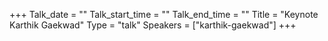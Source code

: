 +++
Talk_date = ""
Talk_start_time = ""
Talk_end_time = ""
Title = "Keynote Karthik Gaekwad"
Type = "talk"
Speakers = ["karthik-gaekwad"]
+++
